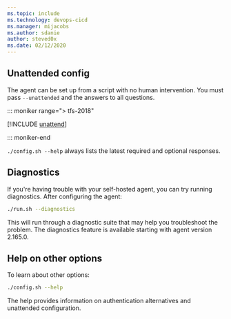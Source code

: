 ```yaml
---
ms.topic: include
ms.technology: devops-cicd
ms.manager: mijacobs
ms.author: sdanie
author: steved0x
ms.date: 02/12/2020
---
```


## Unattended config

The agent can be set up from a script with no human intervention.
You must pass `--unattended` and the answers to all questions.

::: moniker range="> tfs-2018"

[!INCLUDE [unattend](./unattended-config.md)]

::: moniker-end

`./config.sh --help` always lists the latest required and optional responses.

## Diagnostics

If you're having trouble with your self-hosted agent, you can try running diagnostics.
After configuring the agent:

```bash
./run.sh --diagnostics
```

This will run through a diagnostic suite that may help you troubleshoot the problem.
The diagnostics feature is available starting with agent version 2.165.0.

## Help on other options

To learn about other options:

```bash
./config.sh --help
```

The help provides information on authentication alternatives and unattended configuration.
